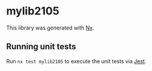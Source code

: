 # mylib2105

This library was generated with [Nx](https://nx.dev).

## Running unit tests

Run `nx test mylib2105` to execute the unit tests via [Jest](https://jestjs.io).
